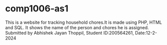 # comp1006-as1
This is a website for tracking household chores.It is made using PHP,
HTML and SQL. It shows the name of the person and chores he is assigned.
Submitted by Abhishek Jayan Thoppil,
Student ID:200564261,
Date:12-2-2024
